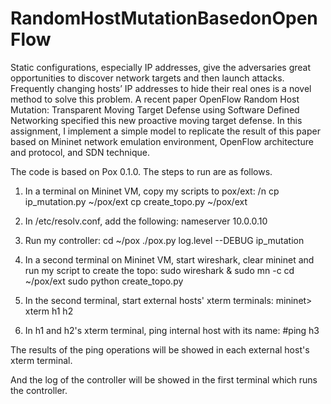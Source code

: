 RandomHostMutationBasedonOpenFlow
=================================

Static configurations, especially IP addresses, give the adversaries great opportunities to discover network targets and then launch attacks. Frequently changing hosts’ IP addresses to hide their real ones is a novel method to solve this problem. A recent paper OpenFlow Random Host Mutation: Transparent Moving Target Defense using Software Defined Networking specified this new proactive moving target defense. In this assignment, I implement a simple model to replicate the result of this paper based on Mininet network emulation environment, OpenFlow architecture and protocol, and SDN technique.

The code is based on Pox 0.1.0. The steps to run are as follows.

1. In a terminal on Mininet VM, copy my scripts to pox/ext:
/n cp ip_mutation.py ~/pox/ext
cp create_topo.py ~/pox/ext

2. In /etc/resolv.conf, add the following:
nameserver 10.0.0.10

3. Run my controller:
cd ~/pox
./pox.py log.level --DEBUG ip_mutation

4. In a second terminal on Mininet VM, start wireshark, clear mininet and run my script to create the topo:
sudo wireshark &
sudo mn -c
cd ~/pox/ext
sudo python create_topo.py

5. In the second terminal, start external hosts' xterm terminals:
mininet> xterm h1 h2

6. In h1 and h2's xterm terminal, ping internal host with its name:
#ping h3

The results of the ping operations will be showed in each external host's xterm terminal.

And the log of the controller will be showed in the first terminal which runs the controller.
